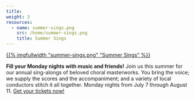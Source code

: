 ```yaml
---
title:
weight: 3
resources:
  - name: summer-sings.png
    src: /home/summer-sings.png
    title: Summer Sings
---
```


<a href="/summer-sings/">{{% imgfullwidth "summer-sings.png" "Summer Sings" %}}</a>

**Fill your Monday nights with music and friends!**
Join us this summer for our annual sing-alongs of beloved choral masterworks.
You bring the voice; we supply the scores and the accompaniment; and a variety
of local conductors stitch it all together.  Monday nights from July 7 through
August 11.
<a href="/summer-sings/">Get your tickets now!</a>
